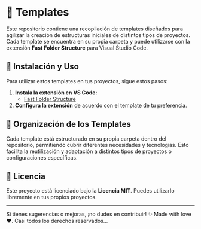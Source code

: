 # 📁 Templates

Este repositorio contiene una recopilación de templates diseñados para agilizar la creación de estructuras iniciales de distintos tipos de proyectos. Cada template se encuentra en su propia carpeta y puede utilizarse con la extensión **Fast Folder Structure** para Visual Studio Code.

## 🚀 Instalación y Uso

Para utilizar estos templates en tus proyectos, sigue estos pasos:

1. **Instala la extensión en VS Code:**
   - [Fast Folder Structure](https://marketplace.visualstudio.com/items?itemName=Huuums.vscode-fast-folder-structure)
2. **Configura la extensión** de acuerdo con el template de tu preferencia.

## 📂 Organización de los Templates

Cada template está estructurado en su propia carpeta dentro del repositorio, permitiendo cubrir diferentes necesidades y tecnologías. Esto facilita la reutilización y adaptación a distintos tipos de proyectos o configuraciones específicas.

## 📜 Licencia

Este proyecto está licenciado bajo la **Licencia MIT**. Puedes utilizarlo libremente en tus propios proyectos.

---

Si tienes sugerencias o mejoras, ¡no dudes en contribuir! ✨
Made with love ❤️. Casi todos los derechos reservados...